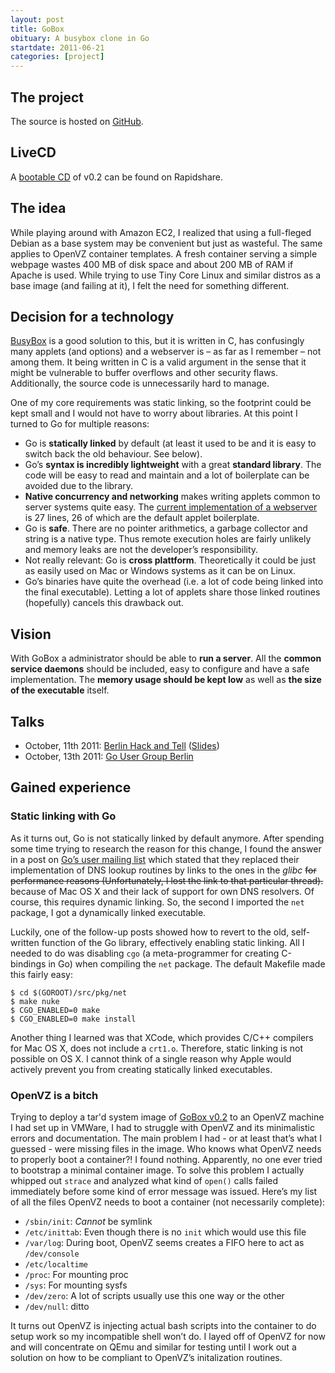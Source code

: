 ```yaml
---
layout: post
title: GoBox
obituary: A busybox clone in Go
startdate: 2011-06-21
categories: [project]
---
```

## The project
The source is hosted on [GitHub].

## LiveCD
A [bootable CD][livecd] of v0.2 can be found on Rapidshare.

## The idea
While playing around with Amazon EC2, I realized that using a full-fleged Debian as a base system may be convenient but just as wasteful. The same applies to OpenVZ container templates. A fresh container serving a simple webpage wastes 400 MB of disk space and about 200 MB of RAM if Apache is used.  While trying to use Tiny Core Linux and similar distros as a base image (and failing at it), I felt the need for something different.

## Decision for a technology
[BusyBox] is a good solution to this, but it is written in C, has confusingly many applets (and options) and a webserver is – as far as I remember – not among them. It being written in C is a valid argument in the sense that it might be vulnerable to buffer overflows and other security flaws.  Additionally, the source code is unnecessarily hard to manage.

One of my core requirements was static linking, so the footprint could be kept small and I would not have to worry about libraries. At this point I turned to Go for multiple reasons:

 * Go is **statically linked** by default (at least it used to be and it is easy to switch back the old behaviour. See below).
 * Go’s **syntax is incredibly lightweight** with a great **standard library**. The code will be easy to read and maintain and a lot of boilerplate can be avoided due to the library.
 * **Native concurrency and networking** makes writing applets common to server systems quite easy. The [current implementation of a webserver][httpd] is 27 lines, 26 of which are the default applet boilerplate.
 * Go is **safe**. There are no pointer arithmetics, a garbage collector and string is a native type. Thus remote execution holes are fairly unlikely and memory leaks are not the developer’s responsibility.
 * Not really relevant: Go is **cross plattform**. Theoretically it could be just as easily used on Mac or Windows systems as it can be on Linux.
 * Go’s binaries have quite the overhead (i.e. a lot of code being linked into the final executable). Letting a lot of applets share those linked routines (hopefully) cancels this drawback out.

## Vision
With GoBox a administrator should be able to **run a server**. All the **common service daemons** should be included, easy to configure and have a safe implementation. The **memory usage should be kept low** as well as **the size of the executable** itself.

## Talks

* October, 11th 2011: [Berlin Hack and Tell]  ([Slides][slides-2011-10-11])
* October, 13th 2011: [Go User Group Berlin]

## Gained experience
### Static linking with Go
As it turns out, Go is not statically linked by default anymore. After spending some time trying to research the reason for this change, I found the answer in a post on [Go’s user mailing list][gonuts] which stated that they replaced their implementation of DNS lookup routines by links to the ones in the *glibc* <strike>for performance reasons (Unfortunately, I lost the link to that particular thread).</strike> because of Mac OS X and their lack of support for own DNS resolvers. Of course, this requires dynamic linking. So, the second I imported the `net` package, I got a dynamically linked executable.

Luckily, one of the follow-up posts showed how to revert to the old, self-written function of the Go library, effectively enabling static linking.  All I needed to do was disabling `cgo` (a meta-programmer for creating C-bindings in Go) when compiling the `net` package. The default Makefile made this fairly easy:

	$ cd $(GOROOT)/src/pkg/net
	$ make nuke
	$ CGO_ENABLED=0 make
	$ CGO_ENABLED=0 make install

Another thing I learned was that XCode, which provides C/C++ compilers for Mac OS X, does not include a `crt1.o`. Therefore, static linking is not possible on OS X. I cannot think of a single reason why Apple would actively prevent you from creating statically linked executables.

### OpenVZ is a bitch
Trying to deploy a tar'd system image of [GoBox v0.2] to an OpenVZ machine I had set up in VMWare, I had to struggle with OpenVZ and its minimalistic errors and documentation.
The main problem I had - or at least that’s what I guessed - were missing files in the image. Who knows what OpenVZ needs to properly boot a container?! I found nothing. Apparently, no one ever tried to bootstrap a minimal container image.
To solve this problem I actually whipped out `strace` and analyzed what kind of `open()` calls failed immediately before some kind of error message was issued. Here’s my list of all the files OpenVZ needs to boot a container (not necessarily complete):

* `/sbin/init`: *Cannot* be symlink
* `/etc/inittab`: Even though there is no `init` which would use this file
* `/var/log`: During boot, OpenVZ seems creates a FIFO here to act as `/dev/console`
* `/etc/localtime`
* `/proc`: For mounting proc
* `/sys`: For mounting sysfs
* `/dev/zero`: A lot of scripts usually use this one way or the other
* `/dev/null`: ditto

It turns out OpenVZ is injecting actual bash scripts into the container to do setup work so my incompatible shell won’t do. I layed off of OpenVZ for now and will concentrate on QEmu and similar for testing until I work out a solution on how to be compliant to OpenVZ’s initalization routines.

[GitHub]: http://www.github.com/asdf-systems/gobox "GoBox’s repository on GitHub"
[BusyBox]: http://www.busybox.net "The swiss army knife of the command line"
[gonuts]: http://groups.google.com/group/golang-nuts "Mailing list of Go users"
[httpd]: https://github.com/asdf-systems/gobox/blob/5b0d17b42030e350f48c9a10938c4a9739b62030/applets/httpd/httpd.go "Httpd implemenation of Sep 7th 2011"
[GoBox v0.2]: https://github.com/asdf-systems/gobox/tree/v0.2 "Code of GoBox version 0.2"
[livecd]: http://gobox.asdf-systems.de/downloads/gobox-v0.2.iso "Bootable CD image of GoBox v0.2"
[Berlin Hack and Tell]: http://www.meetup.com/berlin-hack-and-tell "Monthly meetup for 5 minute presentations"
[Go User Group Berlin]: http://www.meetup.com/golang-users-berlin/ "Berlin’s usergroup for Go developers"
[slides-2011-10-11]: http://speakerdeck.com/u/surma/p/gobox-berlin-hack-and-tell-oct-11 "Slides for Berlin Hack and Tell"
